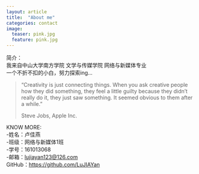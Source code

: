 ```yaml
---
layout: article
title:  "About me"
categories: contact
image:
  teaser: pink.jpg
  feature: pink.jpg
---
```

简介：<br>
我来自中山大学南方学院
文学与传媒学院
网络与新媒体专业<br>
一个不折不扣的小白，努力探索ing...

> “Creativity is just connecting things. When you ask creative people how they did something, they feel a little guilty because they didn’t really do it, they just saw something. It seemed obvious to them after a while.”
> 
>Steve Jobs, Apple Inc.

KNOW MORE:<br>
-姓名：卢佳燕<br>
-班级：网络与新媒体1班<br>
-学号：161013068<br>
-邮箱：lujiayan123@126.com<br>
GitHub：https://github.com/LuJIAYan<br>